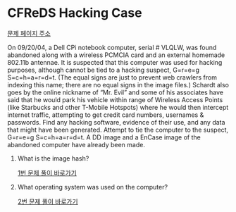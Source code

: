 # CFReDS Hacking Case

[문제 페이지 주소](https://cfreds.nist.gov/)

On 09/20/04, a Dell CPi notebook computer, serial # VLQLW, was found abandoned along with a wireless PCMCIA card and an external homemade 802.11b antennae. It is suspected that this computer was used for hacking purposes, although cannot be tied to a hacking suspect, G=r=e=g S=c=h=a=r=d=t.  (The equal signs are just to prevent web crawlers from indexing this name; there are no equal signs in the image files.) Schardt also goes by the online nickname of “Mr. Evil” and some of his associates have said that he would park his vehicle within range of Wireless Access Points (like Starbucks and other T-Mobile Hotspots) where he would then intercept internet traffic, attempting to get credit card numbers, usernames & passwords. Find any hacking software, evidence of their use, and any data that might have been generated. Attempt to tie the computer to the suspect, G=r=e=g S=c=h=a=r=d=t. A DD image and a EnCase image of the abandoned computer have already been made.


1. What is the image hash?

    [1번 문제 풀이 바로가기](./1/1.md)

2. What operating system was used on the computer?

    [2번 문제 풀이 바로가기](./2/2.md)